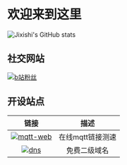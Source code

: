# 欢迎来到这里
![Jixishi's GitHub stats](https://github-readme-stats.vercel.app/api?username=jixishi&theme=tokyonight&show_icons=true)
## 社交网站
[![b站粉丝][bilibili]](https://space.bilibili.com/5730067)
## 开设站点
| 链接 | 描述 |
| :----: | :----: |
| [![mqtt-web][MQTT]](http://mqtt.be6.run) | 在线mqtt链接测速 |
| [![dns][DNS]](http://dns.be6.top) | 免费二级域名 |









[MQTT]:https://img.shields.io/website?down_color=red&down_message=NO%21&label=MQTT-BE6&logo=http%3A%2F%2Fmqtt.be6.run&logoColor=pink&up_message=OK%21&url=http%3A%2F%2Fmqtt.be6.run
[bilibili]:https://img.shields.io/badge/dynamic/json?labelColor=FE7398&label=bilibili%20机械师&suffix=%20粉丝&query=%24.data.totalSubs&url=https%3A%2F%2Fapi.spencerwoo.com%2Fsubstats%2F%3Fsource%3Dbilibili%26queryKey%3D5730067&color=00bbff&longCache=true
[DNS]:https://img.shields.io/website?down_color=red&down_message=NO%21&label=DNS-BE6&logo=http%3A%2F%2Fdns.be6.top&logoColor=pink&up_message=OK%21&url=http%3A%2F%2Fdns.be6.top
